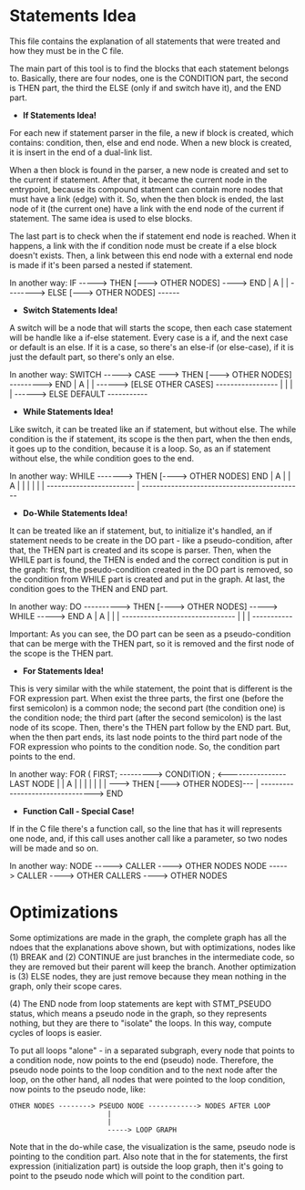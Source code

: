 
# **Statements Idea**

This file contains the explanation of all statements that were treated and how
they must be in the C file.

The main part of this tool is to find the blocks that each statement belongs to.
Basically, there are four nodes, one is the CONDITION part, the second is THEN
part, the third the ELSE (only if and switch have it), and the END part.


* **If Statements Idea!**

For each new if statement parser in the file, a new if block is created,
which contains: condition, then, else and end node. When a new block is
created, it is insert in the end of a dual-link list.

When a then block is found in the parser, a new node is created and set to
the current if statement. After that, it became the current node in the
entrypoint, because its compound statment can contain more nodes that must
have a link (edge) with it. So, when the then block is ended, the last node
of it (the current one) have a link with the end node of the current if
statement. The same idea is used to else blocks.

The last part is to check when the if statement end node is reached. When
it happens, a link with the if condition node must be create if a else block
doesn't exists. Then, a link between this end node with a external end node
is made if it's been parsed a nested if statement.

In another way: IF -----> THEN [---> OTHER NODES] ----> END
 				|										A
 				|										|
 				--------> ELSE [---> OTHER NODES] ------


* **Switch Statements Idea!**

A switch will be a node that will starts the scope, then each case statement
will be handle like a if-else statement. Every case is a if, and the next case
or default is an else. If it is a case, so there's an else-if (or else-case), if
it is just the default part, so there's only an else.

In another way: SWITCH -----> CASE ---> THEN [---> OTHER NODES] ---------> END
								|											A
								|											|
								------> [ELSE OTHER CASES] -----------------
											|								|
											|								|
											------> ELSE DEFAULT -----------


* **While Statements Idea!**

Like switch, it can be treated like an if statement, but without else. The while
condition is the if statement, its scope is the then part, when the then ends,
it goes up to the condition, because it is a loop. So, as an if statement
without else, the while condition goes to the end.

In another way: WHILE -------> THEN [----> OTHER NODES]		END
				|	A			|			|				A
				|	|			|			|				|
				|	------------------------				|
				--------------------------------------------


* **Do-While Statements Idea!**

It can be treated like an if statement, but, to initialize it's handled, an if
statement needs to be create in the DO part - like a pseudo-condition, after
that, the THEN part is created and its scope is parser. Then, when the WHILE
part is found, the THEN is ended and the correct condition is put in the graph:
first, the pseudo-condition created in the DO part is removed, so the condition
from WHILE part is created and put in the graph. At last, the condition goes to
the THEN and END part.

In another way: DO ----------> THEN [----> OTHER NODES] -----> WHILE -----> END
								A								|			A
								|								|			|
								 ------------------------------- 			|
								 								|			|
																 -----------

Important: As you can see, the DO part can be seen as a pseudo-condition that
can be merge with the THEN part, so it is removed and the first node of the
scope is the THEN part.


* **For Statements Idea!**

This is very similar with the while statement, the point that is different is
the FOR expression part. When exist the three parts, the first one (before the
first semicolon) is a common node; the second part (the condition one) is the
condition node; the third part (after the second semicolon) is the last node of
its scope. Then, there's the THEN part follow by the END part. But, when the
then part ends, its last node points to the third part node of the FOR
expression who points to the condition node. So, the condition part points to
the end.

In another way: FOR ( FIRST; ---------> CONDITION ; <---------------- LAST NODE
										|	|								A
										|	|								|
										|	|								|
								     	|	 ---> THEN [---> OTHER NODES]---
										|
										 --------------------------------> END


* **Function Call - Special Case!**

If in the C file there's a function call, so the line that has it will
represents one node, and, if this call uses another call like a parameter, so
two nodes will be made and so on.

In another way: NODE -----> CALLER ----> OTHER NODES
				NODE -----> CALLER ----> OTHER CALLERS ----> OTHER NODES


# **Optimizations**

Some optimizations are made in the graph, the complete graph has all the ndoes
that the explanations above shown, but with optimizations, nodes like (1) BREAK
and (2) CONTINUE are just branches in the intermediate code, so they are removed
but their parent will keep the branch. Another optimization is (3) ELSE nodes,
they are just remove because they mean nothing in the graph, only their scope
cares.

(4) The END node from loop statements are kept with STMT\_PSEUDO status, which
means a pseudo node in the graph, so they represents nothing, but they are there
to "isolate" the loops. In this way, compute cycles of loops is easier.

To put all loops "alone" - in a separated subgraph, every node that points to a
condition node, now points to the end (pseudo) node. Therefore, the pseudo node
points to the loop condition and to the next node after the loop, on the other
hand, all nodes that were pointed to the loop condition, now points to the
pseudo node, like:

	OTHER NODES --------> PSEUDO NODE ------------> NODES AFTER LOOP
							|
							|
							-----> LOOP GRAPH

Note that in the do-while case, the visualization is the same, pseudo node is
pointing to the condition part. Also note that in the for statements, the first
expression (initialization part) is outside the loop graph, then it's going to
point to the pseudo node which will point to the condition part.

